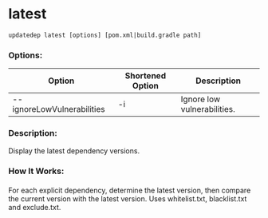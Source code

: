 # latest

```
updatedep latest [options] [pom.xml|build.gradle path]
```
###
### Options:

 | Option                     | Shortened Option | Description                 |
 |----------------------------|------------------|-----------------------------|
 | --ignoreLowVulnerabilities |        -i        | Ignore low vulnerabilities. |
####
### Description:
Display the latest dependency versions.
### How It Works:
####
For each explicit dependency, determine the latest version, then compare the current version with the latest version. Uses whitelist.txt, blacklist.txt and exclude.txt.

